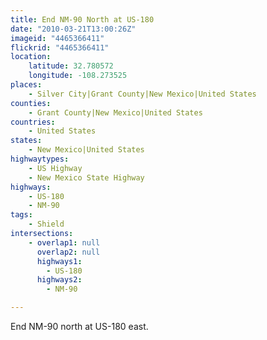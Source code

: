 ```yaml
---
title: End NM-90 North at US-180
date: "2010-03-21T13:00:26Z"
imageid: "4465366411"
flickrid: "4465366411"
location:
    latitude: 32.780572
    longitude: -108.273525
places:
    - Silver City|Grant County|New Mexico|United States
counties:
    - Grant County|New Mexico|United States
countries:
    - United States
states:
    - New Mexico|United States
highwaytypes:
    - US Highway
    - New Mexico State Highway
highways:
    - US-180
    - NM-90
tags:
    - Shield
intersections:
    - overlap1: null
      overlap2: null
      highways1:
        - US-180
      highways2:
        - NM-90

---
```

End NM-90 north at US-180 east.